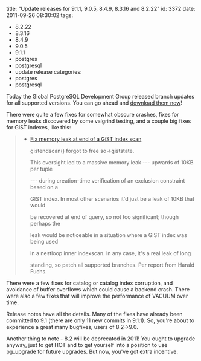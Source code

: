 title: "Update releases for 9.1.1, 9.0.5, 8.4.9, 8.3.16 and 8.2.22"
id: 3372
date: 2011-09-26 08:30:02
tags: 
- 8.2.22
- 8.3.16
- 8.4.9
- 9.0.5
- 9.1.1
- postgres
- postgresql
- update release
categories: 
- postgres
- postgresql

Today the Global PostgreSQL Development Group released branch updates for all supported versions. You can go ahead and [download them now](http://postgresql.org/download)!

There were quite a few fixes for somewhat obscure crashes, fixes for memory leaks discovered by some valgrind testing, and a couple big fixes for GiST indexes, like this: 

> * [Fix memory leak at end of a GiST index scan](http://git.postgresql.org/gitweb/?p=postgresql.git;a=commit;h=0a6cc28500b7a8db7a27cbd0d75e18837fb2e367)> 
> 
>     gistendscan() forgot to free so->giststate.> 
> 
>     This oversight led to a massive memory leak --- upwards of 10KB per tuple> 
>     --- during creation-time verification of an exclusion constraint based on a> 
>     GIST index.  In most other scenarios it'd just be a leak of 10KB that would> 
>     be recovered at end of query, so not too significant; though perhaps the> 
>     leak would be noticeable in a situation where a GIST index was being used> 
>     in a nestloop inner indexscan.  In any case, it's a real leak of long> 
>     standing, so patch all supported branches.  Per report from Harald Fuchs. 

There were a few fixes for catalog or catalog index corruption, and avoidance of buffer overflows which could cause a backend crash. There were also a few fixes that will improve the performance of VACUUM over time.

Release notes have all the details. Many of the fixes have already been committed to 9.1 (there are only 11 new commits in 9.1.1). So, you're about to experience a great many bugfixes, users of 8.2->9.0\. 

Another thing to note - 8.2 will be deprecated in 2011! You ought to upgrade anyway, just to get HOT and to get yourself into a position to use pg_upgrade for future upgrades. But now, you've got extra incentive.
